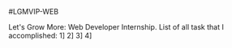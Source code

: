 #LGMVIP-WEB

Let's Grow More: Web Developer Internship.
List of all task that I accomplished:
1]
2]
3]
4]
